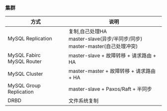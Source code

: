 ### 集群

|方式|说明|
|---|---|
|MySQL Replication|复制,自己处理HA<br>master-slave(异步/半同步/同步)<br>master-master(自己处理冲突)|
|MySQL Fabirc<br>MySQL Router|master-slave + 故障转移 + 请求路由 + HA
|MySQL Cluster|master-master + 故障转移 + 请求路由 + HA
|MySQL Group Replication|master-slave + Paxos/Raft + 半同步
|DRBD|文件系统复制